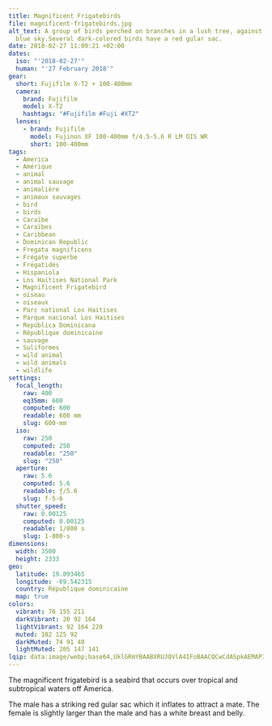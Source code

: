 ```yaml
---
title: Magnificent Frigatebirds
file: magnificent-frigatebirds.jpg
alt_text: A group of birds perched on branches in a lush tree, against a clear
  blue sky.Several dark-colored birds have a red gular sac.
date: 2018-02-27 11:09:21 +02:00
dates:
  iso: "'2018-02-27'"
  human: "'27 February 2018'"
gear:
  short: Fujifilm X-T2 + 100-400mm
  camera:
    brand: Fujifilm
    model: X-T2
    hashtags: "#Fujifilm #Fuji #XT2"
  lenses:
    - brand: Fujifilm
      model: Fujinon XF 100-400mm f/4.5-5.6 R LM OIS WR
      short: 100-400mm
tags:
  - America
  - Amérique
  - animal
  - animal sauvage
  - animalière
  - animaux sauvages
  - bird
  - birds
  - Caraïbe
  - Caraïbes
  - Caribbean
  - Dominican Republic
  - Fregata magnificens
  - Frégate superbe
  - Frégatidés
  - Hispaniola
  - Los Haitises National Park
  - Magnificent Frigatebird
  - oiseau
  - oiseaux
  - Parc national Los Haitises
  - Parque nacional Los Haitises
  - República Dominicana
  - République dominicaine
  - sauvage
  - Suliformes
  - wild animal
  - wild animals
  - wildlife
settings:
  focal_length:
    raw: 400
    eq35mm: 600
    computed: 600
    readable: 600 mm
    slug: 600-mm
  iso:
    raw: 250
    computed: 250
    readable: "250"
    slug: "250"
  aperture:
    raw: 5.6
    computed: 5.6
    readable: ƒ/5.6
    slug: f-5-6
  shutter_speed:
    raw: 0.00125
    computed: 0.00125
    readable: 1/800 s
    slug: 1-800-s
dimensions:
  width: 3500
  height: 2333
geo:
  latitude: 19.093465
  longitude: -69.542315
  country: République dominicaine
  map: true
colors:
  vibrant: 76 155 211
  darkVibrant: 20 92 164
  lightVibrant: 92 164 220
  muted: 102 125 92
  darkMuted: 74 91 40
  lightMuted: 205 147 141
lqip: data:image/webp;base64,UklGRmYBAABXRUJQVlA4IFoBAACQCwCdASpkAEMAP3GkxVm0rDEvrrn68pAuCWQAzcXdprBYeU+Ncxg6YalOdm5fLy/erM3LfFV33lCuMD4JT4/7kTJvAIgnkZwahPsIMSluTM6OL1HkJdYM7pfel2cKFoy0ygNyAADU7oHak+nUndJ+CBJMH1xc0RO5Wti33QRhmADKQ9+UliIf7SB+itTuIDo6W4t83TjYsKeiaSdu/F2yZZpfZeYFU5xOLlv+9sxk+4AP07WDqvTSwTpJzecQ8BK0vVE9wLMPIfB/CfQ6e0lcYhUSXhM938pjsSuvmuRKvxCAhEKS9rC61rS4Oq17Z4jR8ji1/Je5pVqMhAxgGKfJiz5wWYAOwTCQYVc/rGf9SS1PRMXwvw8Iwo5TmiHW9leLIlp5rwK9f37FSu6wMR/+xgKggI/aLYJNrxUcUT/E3HId1Hfn5ARwUuiO4qmUV8cEeIsbPKHH1AAA
---
```


The magnificent frigatebird is a seabird that occurs over tropical and subtropical waters off America.

The male has a striking red gular sac which it inflates to attract a mate. The female is slightly larger than the male and has a white breast and belly.
